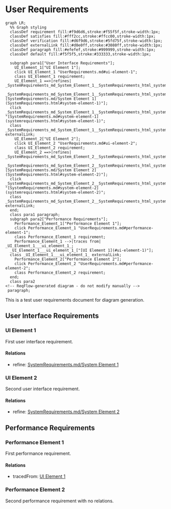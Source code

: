 # User Requirements

```mermaid
graph LR;
  %% Graph styling
  classDef requirement fill:#f9d6d6,stroke:#f55f5f,stroke-width:1px;
  classDef satisfies fill:#fff2cc,stroke:#ffcc00,stroke-width:1px;
  classDef verification fill:#d6f9d6,stroke:#5fd75f,stroke-width:1px;
  classDef externalLink fill:#d0e0ff,stroke:#3080ff,stroke-width:1px;
  classDef paragraph fill:#efefef,stroke:#999999,stroke-width:1px;
  classDef default fill:#f5f5f5,stroke:#333333,stroke-width:1px;

  subgraph para1["User Interface Requirements"];
    UI_Element_1["UI Element 1"];
    click UI_Element_1 "UserRequirements.md#ui-element-1";
    class UI_Element_1 requirement;
    UI_Element_1 ==>|refines| _SystemRequirements_md_System_Element_1__SystemRequirements_html_system_element_1_;
  _SystemRequirements_md_System_Element_1__SystemRequirements_html_system_element_1_["[SystemRequirements.md/System Element 1](SystemRequirements.html#system-element-1)"];
  click _SystemRequirements_md_System_Element_1__SystemRequirements_html_system_element_1_ "[SystemRequirements.md#system-element-1](systemrequirements.html#system-element-1)";
  class _SystemRequirements_md_System_Element_1__SystemRequirements_html_system_element_1_ externalLink;
    UI_Element_2["UI Element 2"];
    click UI_Element_2 "UserRequirements.md#ui-element-2";
    class UI_Element_2 requirement;
    UI_Element_2 ==>|refines| _SystemRequirements_md_System_Element_2__SystemRequirements_html_system_element_2_;
  _SystemRequirements_md_System_Element_2__SystemRequirements_html_system_element_2_["[SystemRequirements.md/System Element 2](SystemRequirements.html#system-element-2)"];
  click _SystemRequirements_md_System_Element_2__SystemRequirements_html_system_element_2_ "[SystemRequirements.md#system-element-2](systemrequirements.html#system-element-2)";
  class _SystemRequirements_md_System_Element_2__SystemRequirements_html_system_element_2_ externalLink;
  end;
  class para1 paragraph;
  subgraph para2["Performance Requirements"];
    Performance_Element_1["Performance Element 1"];
    click Performance_Element_1 "UserRequirements.md#performance-element-1";
    class Performance_Element_1 requirement;
    Performance_Element_1 -->|traces from| _UI_Element_1___ui_element_1_;
  _UI_Element_1___ui_element_1_["[UI Element 1](#ui-element-1)"];
  class _UI_Element_1___ui_element_1_ externalLink;
    Performance_Element_2["Performance Element 2"];
    click Performance_Element_2 "UserRequirements.md#performance-element-2";
    class Performance_Element_2 requirement;
  end;
  class para2
<!-- ReqFlow-generated diagram - do not modify manually -->
 paragraph;
```



This is a test user requirements document for diagram generation.

## User Interface Requirements

### UI Element 1

First user interface requirement.

#### Relations
  * refine: [SystemRequirements.md/System Element 1](SystemRequirements.html#system-element-1)

### UI Element 2

Second user interface requirement.

#### Relations
  * refine: [SystemRequirements.md/System Element 2](SystemRequirements.html#system-element-2)

## Performance Requirements

### Performance Element 1

First performance requirement.

#### Relations
  * tracedFrom: [UI Element 1](#ui-element-1)

### Performance Element 2

Second performance requirement with no relations.